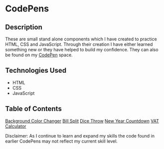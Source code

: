 # CodePens

## Description

These are small stand alone components which I have created to practice HTML, CSS and JavaScript. Through their creation I have either learned something new or they have helped to build my confidence. They can also be found on my [CodePen](https://codepen.io/m5fgn) space.


## Technologies Used

* HTML
* CSS
* JavaScript

## Table of Contents

[Background Color Changer](https://github.com/M5FGN/codepens/tree/master/background_color_changer)
[Bill Split](https://github.com/M5FGN/codepens/tree/master/billsplit)
[Dice Throw](https://github.com/M5FGN/codepens/tree/master/dice_throw)
[New Year Countdown](https://github.com/M5FGN/codepens/tree/master/new_year_countdown)
[VAT Calculator](https://github.com/M5FGN/codepens/tree/master/vat_calculator)

Disclaimer: As I continue to learn and expand my skills the code found in earlier CodePens may not reflect my current skill level.
